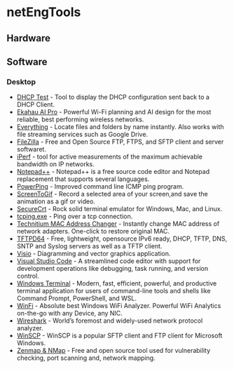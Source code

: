 # netEngTools

## Hardware

## Software

### Desktop
- [DHCP Test](https://files.thecybershadow.net/dhcptest/) -  Tool to display the DHCP configuration sent back to a DHCP Client.</br>
- [Ekahau AI Pro](https://www.ekahau.com/products/ekahau-connect/ai-pro/) -  Powerful Wi-Fi planning and AI design for the most reliable, best performing wireless networks. </br>
- [Everything](https://www.voidtools.com/) - Locate files and folders by name instantly. Also works with file streaming services such as Google Drive.</br>
- [FileZilla](https://filezilla-project.org/) - Free and Open Source FTP, FTPS, and SFTP client and server softwaret.</br>
- [iPerf](https://iperf.fr/) -  tool for active measurements of the maximum achievable bandwidth on IP networks. </br>
- [Notepad++](https://notepad-plus-plus.org/downloads/) - Notepad++ is a free source code editor and Notepad replacement that supports several languages.</br>
- [PowerPing](https://github.com/Killeroo/PowerPing) - Improved command line ICMP ping program.</br>
- [ScreenToGif](https://github.com/NickeManarin/ScreenToGif) - Record a selected area of your screen,and save the animation as a gif or video.</br>
- [SecureCrt](https://www.vandyke.com/cgi-bin/releases.php?product=securecrt) - Rock solid terminal emulator for Windows, Mac, and Linux. </br>
- [tcping.exe](https://www.elifulkerson.com/projects/tcping.php) - Ping over a tcp connection. </br>
- [Technitium MAC Address Changer](https://technitium.com/tmac/) - Instantly change MAC address of network adapters. One-click to restore original MAC. </br>
- [TFTPD64](https://pjo2.github.io/tftpd64/) - Free, lightweight, opensource IPv6 ready, DHCP, TFTP, DNS, SNTP and Syslog servers as well as a TFTP client. </br>
- [Visio](https://www.microsoft.com/en-us/microsoft-365/visio/flowchart-software) - Diagramming and vector graphics application. </br>
- [Visual Studio Code](https://code.visualstudio.com/) - A streamlined code editor with support for development operations like debugging, task running, and version control. </br>
- [Windows Terminal](https://github.com/microsoft/terminal) - Modern, fast, efficient, powerful, and productive terminal application for users of command-line tools and shells like Command Prompt, PowerShell, and WSL. </br>
- [WinFi](https://winscp.net/eng/download.php) - Absolute best Windows WiFi Analyzer. Powerful WiFi Analytics on-the-go with any Device, any NIC. </br>
- [Wireshark](https://www.wireshark.org/#download) - World’s foremost and widely-used network protocol analyzer. </br>
- [WinSCP](https://www.tethabyte.com/download) - WinSCP is a popular SFTP client and FTP client for Microsoft Windows. </br>
- [Zenmap & NMap](https://www.tethabyte.com/download) - Free and open source tool used for vulnerability checking, port scanning and, network mapping. </br>
